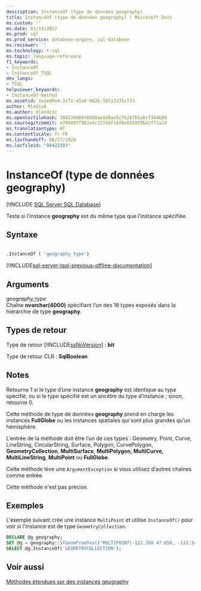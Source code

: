 ```yaml
---
description: InstanceOf (type de données geography)
title: InstanceOf (type de données geography) | Microsoft Docs
ms.custom: ''
ms.date: 03/14/2017
ms.prod: sql
ms.prod_service: database-engine, sql-database
ms.reviewer: ''
ms.technology: t-sql
ms.topic: language-reference
f1_keywords:
- InstanceOf
- InstanceOf_TSQL
dev_langs:
- TSQL
helpviewer_keywords:
- InstanceOf method
ms.assetid: 1eaed0e4-1c72-45a9-9926-5b513335cf33
author: MladjoA
ms.author: mlandzic
ms.openlocfilehash: 384539d8978dd8ae169ae5cfb2b7b5abcf394686
ms.sourcegitcommit: e700497f962e4c2274df16d9e651059b42ff1a10
ms.translationtype: HT
ms.contentlocale: fr-FR
ms.lasthandoff: 08/17/2020
ms.locfileid: "88422383"
---
```

# <a name="instanceof-geography-data-type"></a>InstanceOf (type de données geography)
[!INCLUDE [SQL Server SQL Database](../../includes/applies-to-version/sql-asdb.md)]

Teste si l’instance **geography** est du même type que l’instance spécifiée.  
  
## <a name="syntax"></a>Syntaxe  
  
```sql  
  
.InstanceOf ( 'geography_type')  
```  
  
[!INCLUDE[sql-server-tsql-previous-offline-documentation](../../includes/sql-server-tsql-previous-offline-documentation.md)]

## <a name="arguments"></a>Arguments
*geography_type*  
Chaîne **nvarchar(4000)** spécifiant l’un des 16 types exposés dans la hiérarchie de type **geography**.  
  
## <a name="return-types"></a>Types de retour  
Type de retour [!INCLUDE[ssNoVersion](../../includes/ssnoversion-md.md)] : **bit**  
  
Type de retour CLR : **SqlBoolean**  
  
## <a name="remarks"></a>Notes  
Retourne 1 si le type d’une instance **geography** est identique au type spécifié, ou si le type spécifié est un ancêtre du type d’instance ; sinon, retourne 0.  
  
Cette méthode de type de données **geography** prend en charge les instances **FullGlobe** ou les instances spatiales qui sont plus grandes qu’un hémisphère.  
  
L’entrée de la méthode doit être l’un de ces types : Geometry, Point, Curve, LineString, CircularString, Surface, Polygon, CurvePolygon, **GeometryCollection**, **MultiSurface**, **MultiPolygon, MultiCurve, MultiLineString**, **MultiPoint** ou **FullGlobe**.  
  
Cette méthode lève une `ArgumentException` si vous utilisez d’autres chaînes comme entrée.  
  
Cette méthode n'est pas précise.  
  
## <a name="examples"></a>Exemples  
L'exemple suivant crée une instance `MultiPoint` et utilise `InstanceOf()` pour voir si l'instance est de type `GeometryCollection`.  
  
```sql  
DECLARE @g geography;  
SET @g = geography::STGeomFromText('MULTIPOINT(-122.360 47.656, -122.343 47.656)', 4326);  
SELECT @g.InstanceOf('GEOMETRYCOLLECTION');  
```  
  
## <a name="see-also"></a>Voir aussi  
 [Méthodes étendues sur des instances geography](../../t-sql/spatial-geography/extended-methods-on-geography-instances.md)  
  
  
